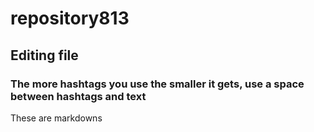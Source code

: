 # repository813

## Editing file

### The more hashtags you use the smaller it gets, use a space between hashtags and text

These are markdowns
